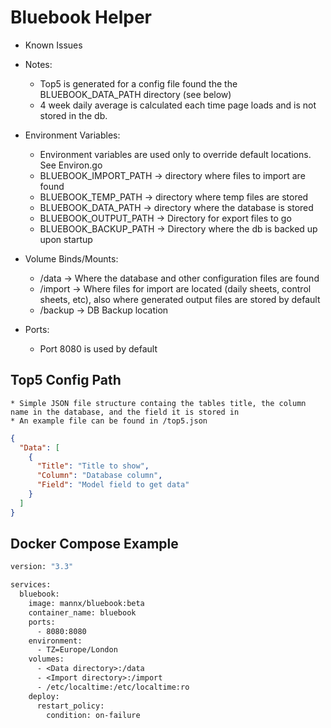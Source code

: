 # Bluebook Helper

- Known Issues

- Notes:

  - Top5 is generated for a config file found the the BLUEBOOK_DATA_PATH directory (see below)
  - 4 week daily average is calculated each time page loads and is not stored in the db.

- Environment Variables:

  - Environment variables are used only to override default locations. See Environ.go
  - BLUEBOOK_IMPORT_PATH -> directory where files to import are found
  - BLUEBOOK_TEMP_PATH -> directory where temp files are stored
  - BLUEBOOK_DATA_PATH -> directory where the database is stored
  - BLUEBOOK_OUTPUT_PATH -> Directory for export files to go
  - BLUEBOOK_BACKUP_PATH -> Directory where the db is backed up upon startup

- Volume Binds/Mounts:

  - /data -> Where the database and other configuration files are found
  - /import -> Where files for import are located (daily sheets, control sheets, etc), also where generated output files are stored by default
  - /backup -> DB Backup location

- Ports:
  - Port 8080 is used by default

## Top5 Config Path

    * Simple JSON file structure containg the tables title, the column name in the database, and the field it is stored in
    * An example file can be found in /top5.json

```json
{
  "Data": [
    {
      "Title": "Title to show",
      "Column": "Database column",
      "Field": "Model field to get data"
    }
  ]
}
```

## Docker Compose Example

```dockerfile
version: "3.3"

services:
  bluebook:
    image: mannx/bluebook:beta
    container_name: bluebook
    ports:
      - 8080:8080
    environment:
      - TZ=Europe/London
    volumes:
      - <Data directory>:/data
      - <Import directory>:/import
      - /etc/localtime:/etc/localtime:ro
    deploy:
      restart_policy:
        condition: on-failure
```

